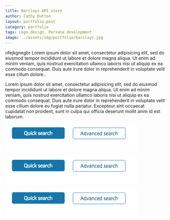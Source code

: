 ```yaml
---
title: Barclays API store
author: Cathy Dutton
layout: portfolio-post
category: portfolio
tags: Logo design, Persona development
image: ../assets/img/portfolio/barclays.jpg
---
```


<section class="highlight-quote">
nfejkgnegbr Lorem ipsum dolor sit amet, consectetur adipisicing elit, sed do eiusmod tempor incididunt ut labore et dolore magna aliqua. Ut enim ad minim veniam, quis nostrud exercitation ullamco laboris nisi ut aliquip ex ea commodo consequat. Duis aute irure dolor in reprehenderit in voluptate velit esse cillum dolore..
</section>


Lorem ipsum dolor sit amet, consectetur adipisicing elit, sed do eiusmod tempor incididunt ut labore et dolore magna aliqua. Ut enim ad minim veniam, quis nostrud exercitation ullamco laboris nisi ut aliquip ex ea commodo consequat. Duis aute irure dolor in reprehenderit in voluptate velit esse cillum dolore eu fugiat nulla pariatur. Excepteur sint occaecat cupidatat non proident, sunt in culpa qui officia deserunt mollit anim id est laborum.

![Alt text](../assets/img/buttons-one.png "Button example bad")

![Alt text](../assets/img/buttons-one.png "Button example bad")

![Alt text](../assets/img/buttons-one.png "Button example bad")

